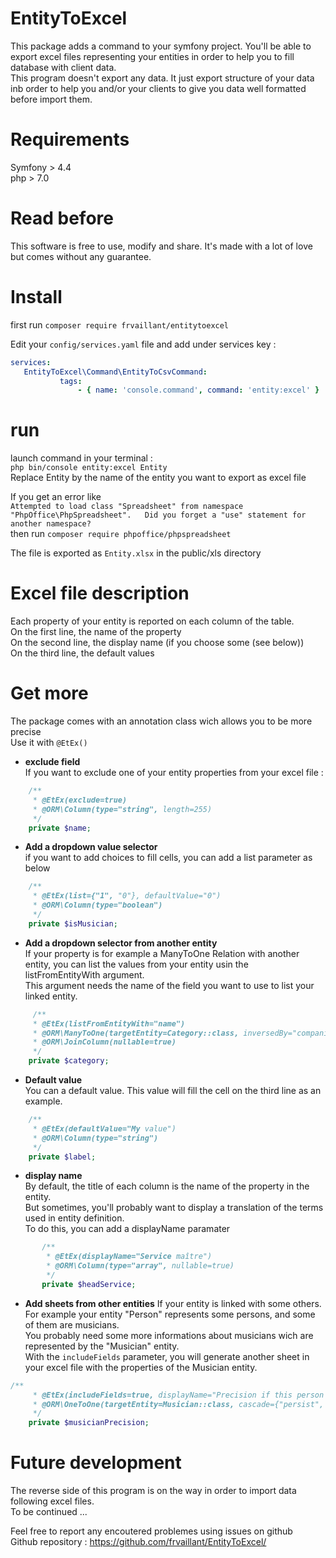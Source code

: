 # EntityToExcel
This package adds a command to your symfony project. You'll be able to export excel files representing your entities in order to help you to fill database with client data.  
This program doesn't export any data. It just export structure of your data inb order to help you and/or your clients to give you data well formatted before import them.

# Requirements
Symfony > 4.4  
php > 7.0 

# Read before
This software is free to use, modify and share. It's made with a lot of love but comes without any guarantee.

# Install
 first run
 `composer require frvaillant/entitytoexcel`  
 
 Edit your `config/services.yaml` file and add under services key :
 ```yaml
services:
    EntityToExcel\Command\EntityToCsvCommand:
            tags:
                - { name: 'console.command', command: 'entity:excel' }
```

# run
launch command in your terminal :  
`php bin/console entity:excel Entity`  
Replace Entity by the name of the entity you want to export as excel file

If you get an error like  
 `Attempted to load class "Spreadsheet" from namespace "PhpOffice\PhpSpreadsheet".  
    Did you forget a "use" statement for another namespace? `  
then run `composer require phpoffice/phpspreadsheet`  
 
The file is exported as `Entity.xlsx` in the public/xls directory

# Excel file description
Each property of your entity is reported on each column of the table.  
On the first line, the name of the property  
On the second line, the display name (if you choose some (see below))  
On the third line, the default values

# Get more
The package comes with an annotation class wich allows you to be more precise  
Use it with `@EtEx()`  

- **exclude field**  
If you want to exclude one of your entity properties from your excel file :  
```php
    /**
     * @EtEx(exclude=true)
     * @ORM\Column(type="string", length=255)
     */
    private $name;
```

- **Add a dropdown value selector**  
if you want to add choices to fill cells, you can add a list parameter as below  
```php
    /**
     * @EtEx(list={"1", "0"}, defaultValue="0")
     * @ORM\Column(type="boolean")
     */
    private $isMusician;
```

- **Add a dropdown selector from another entity**  
If your property is for example a ManyToOne Relation with another entity, you can list the values from your entity usin the listFromEntityWith argument.  
This argument needs the name of the field you want to use to list your linked entity.  
```php
     /**
     * @EtEx(listFromEntityWith="name")
     * @ORM\ManyToOne(targetEntity=Category::class, inversedBy="companies")
     * @ORM\JoinColumn(nullable=true)
     */
    private $category;
```

- **Default value**  
You can a default value. This value will fill the cell on the third line as an example.  
```php
    /**
     * @EtEx(defaultValue="My value")
     * @ORM\Column(type="string")
     */
    private $label;
```

- **display name**  
By default, the title of each column is the name of the property in the entity.  
But sometimes, you'll probably want to display a translation of the terms used in entity definition.  
To do this, you can add a displayName paramater
```php
       /**
        * @EtEx(displayName="Service maître")
        * @ORM\Column(type="array", nullable=true)
        */
       private $headService;
```

- **Add sheets from other entities**
If your entity is linked with some others. For example your entity "Person" represents some persons, and some of them are musicians.  
You probably need some more informations about musicians wich are represented by the "Musician" entity.  
With the `includeFields` parameter, you will generate another sheet in your excel file with the properties of the Musician entity.  
```php
/**
     * @EtEx(includeFields=true, displayName="Precision if this person is musician")
     * @ORM\OneToOne(targetEntity=Musician::class, cascade={"persist", "remove"})
     */
    private $musicianPrecision;
```  
# Future development
The reverse side of this program is on the way in order to import data following excel files.  
To be continued ...  
  
  Feel free to report any encoutered problemes using issues on github  
  Github repository : https://github.com/frvaillant/EntityToExcel/

